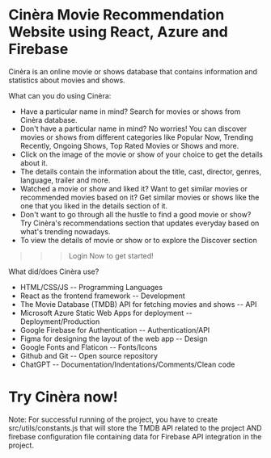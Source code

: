 # Cinèra Movie Recommendation Website using React, Azure and Firebase

Cinèra is an online movie or shows database that contains information and statistics about movies and shows. 

What can you do using Cinèra:
- Have a particular name in mind? Search for movies or shows from Cinèra database.
- Don't have a particular name in mind? No worries! You can discover movies or shows from different categories like Popular Now, Trending Recently, Ongoing Shows, Top Rated Movies or Shows and more.
- Click on the image of the movie or show of your choice to get the details about it.
- The details contain the information about the title, cast, director, genres, language, trailer and more.
- Watched a movie or show and liked it? Want to get similar movies or recommended movies based on it? Get similar movies or shows like the one that you liked in the details section of it.
- Don't want to go through all the hustle to find a good movie or show? Try Cinèra's recommendations section that updates everyday based on what's trending nowadays.
- To view the details of movie or show or to explore the Discover section
>>> Login Now to get started!

What did/does Cinèra use?
- HTML/CSS/JS -- Programming Languages
- React as the frontend framework -- Development
- The Movie Database (TMDB) API for fetching movies and shows -- API
- Microsoft Azure Static Web Apps for deployment -- Deployment/Production
- Google Firebase for Authentication -- Authentication/API
- Figma for designing the layout of the web app -- Design
- Google Fonts and Flaticon -- Fonts/Icons
- Github and Git -- Open source repository
- ChatGPT -- Documentation/Indentations/Comments/Clean code

# Try Cinèra now!

Note: For successful running of the project, you have to create src/utils/constants.js that will store the TMDB API related to the project AND firebase configuration file containing data for Firebase API integration in the project.
